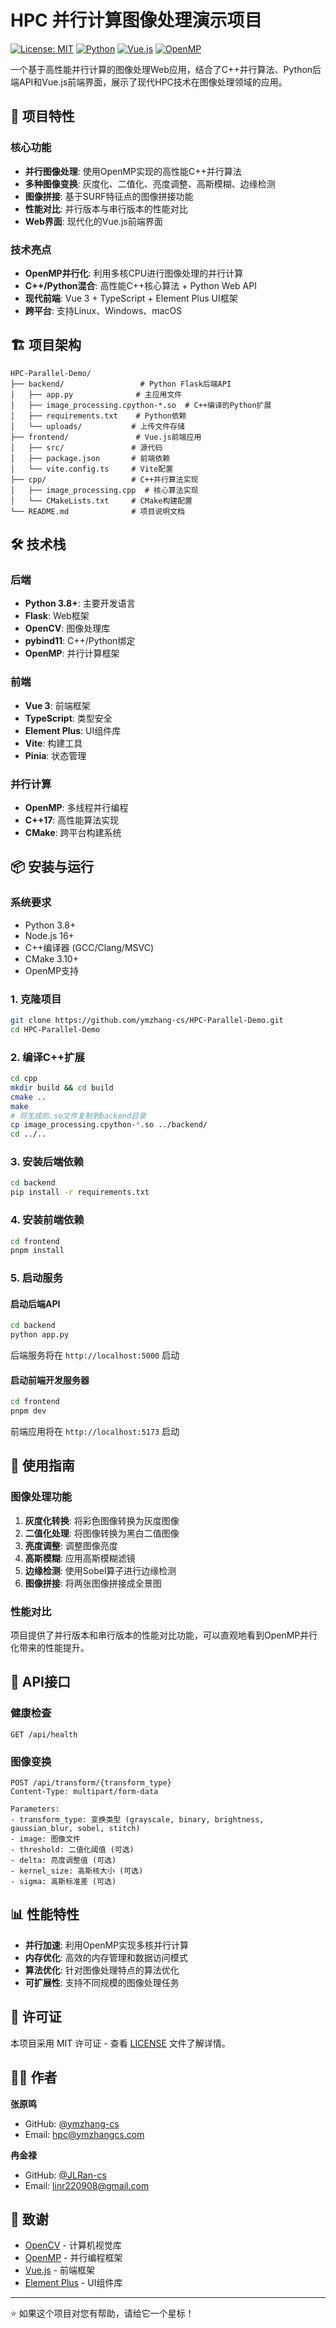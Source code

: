 # HPC 并行计算图像处理演示项目

[![License: MIT](https://img.shields.io/badge/License-MIT-yellow.svg)](https://opensource.org/licenses/MIT)
[![Python](https://img.shields.io/badge/Python-3.8+-blue.svg)](https://www.python.org/)
[![Vue.js](https://img.shields.io/badge/Vue.js-3.5+-green.svg)](https://vuejs.org/)
[![OpenMP](https://img.shields.io/badge/OpenMP-并行计算-orange.svg)](https://www.openmp.org/)

一个基于高性能并行计算的图像处理Web应用，结合了C++并行算法、Python后端API和Vue.js前端界面，展示了现代HPC技术在图像处理领域的应用。

## 🚀 项目特性

### 核心功能
- **并行图像处理**: 使用OpenMP实现的高性能C++并行算法
- **多种图像变换**: 灰度化、二值化、亮度调整、高斯模糊、边缘检测
- **图像拼接**: 基于SURF特征点的图像拼接功能
- **性能对比**: 并行版本与串行版本的性能对比
- **Web界面**: 现代化的Vue.js前端界面

### 技术亮点
- **OpenMP并行化**: 利用多核CPU进行图像处理的并行计算
- **C++/Python混合**: 高性能C++核心算法 + Python Web API
- **现代前端**: Vue 3 + TypeScript + Element Plus UI框架
- **跨平台**: 支持Linux、Windows、macOS

## 🏗️ 项目架构

```
HPC-Parallel-Demo/
├── backend/                 # Python Flask后端API
│   ├── app.py              # 主应用文件
│   ├── image_processing.cpython-*.so  # C++编译的Python扩展
│   ├── requirements.txt    # Python依赖
│   └── uploads/           # 上传文件存储
├── frontend/               # Vue.js前端应用
│   ├── src/               # 源代码
│   ├── package.json       # 前端依赖
│   └── vite.config.ts     # Vite配置
├── cpp/                   # C++并行算法实现
│   ├── image_processing.cpp  # 核心算法实现
│   └── CMakeLists.txt     # CMake构建配置
└── README.md              # 项目说明文档
```

## 🛠️ 技术栈

### 后端
- **Python 3.8+**: 主要开发语言
- **Flask**: Web框架
- **OpenCV**: 图像处理库
- **pybind11**: C++/Python绑定
- **OpenMP**: 并行计算框架

### 前端
- **Vue 3**: 前端框架
- **TypeScript**: 类型安全
- **Element Plus**: UI组件库
- **Vite**: 构建工具
- **Pinia**: 状态管理

### 并行计算
- **OpenMP**: 多线程并行编程
- **C++17**: 高性能算法实现
- **CMake**: 跨平台构建系统

## 📦 安装与运行

### 系统要求
- Python 3.8+
- Node.js 16+
- C++编译器 (GCC/Clang/MSVC)
- CMake 3.10+
- OpenMP支持

### 1. 克隆项目
```bash
git clone https://github.com/ymzhang-cs/HPC-Parallel-Demo.git
cd HPC-Parallel-Demo
```

### 2. 编译C++扩展
```bash
cd cpp
mkdir build && cd build
cmake ..
make
# 将生成的.so文件复制到backend目录
cp image_processing.cpython-*.so ../backend/
cd ../..
```

### 3. 安装后端依赖
```bash
cd backend
pip install -r requirements.txt
```

### 4. 安装前端依赖
```bash
cd frontend
pnpm install
```

### 5. 启动服务

#### 启动后端API
```bash
cd backend
python app.py
```
后端服务将在 `http://localhost:5000` 启动

#### 启动前端开发服务器
```bash
cd frontend
pnpm dev
```
前端应用将在 `http://localhost:5173` 启动

## 🎯 使用指南

### 图像处理功能

1. **灰度化转换**: 将彩色图像转换为灰度图像
2. **二值化处理**: 将图像转换为黑白二值图像
3. **亮度调整**: 调整图像亮度
4. **高斯模糊**: 应用高斯模糊滤镜
5. **边缘检测**: 使用Sobel算子进行边缘检测
6. **图像拼接**: 将两张图像拼接成全景图

### 性能对比

项目提供了并行版本和串行版本的性能对比功能，可以直观地看到OpenMP并行化带来的性能提升。

## 🔧 API接口

### 健康检查
```http
GET /api/health
```

### 图像变换
```http
POST /api/transform/{transform_type}
Content-Type: multipart/form-data

Parameters:
- transform_type: 变换类型 (grayscale, binary, brightness, gaussian_blur, sobel, stitch)
- image: 图像文件
- threshold: 二值化阈值 (可选)
- delta: 亮度调整值 (可选)
- kernel_size: 高斯核大小 (可选)
- sigma: 高斯标准差 (可选)
```

## 📊 性能特性

- **并行加速**: 利用OpenMP实现多核并行计算
- **内存优化**: 高效的内存管理和数据访问模式
- **算法优化**: 针对图像处理特点的算法优化
- **可扩展性**: 支持不同规模的图像处理任务

## 📄 许可证

本项目采用 MIT 许可证 - 查看 [LICENSE](LICENSE) 文件了解详情。

## 👨‍💻 作者

**张原鸣**

- GitHub: [@ymzhang-cs](https://github.com/ymzhang-cs)
- Email: hpc@ymzhangcs.com

**冉金禄**

- GitHub: [@JLRan-cs](https://github.com/JLRan-cs)
- Email: linr220908@gmail.com

## 🙏 致谢

- [OpenCV](https://opencv.org/) - 计算机视觉库
- [OpenMP](https://www.openmp.org/) - 并行编程框架
- [Vue.js](https://vuejs.org/) - 前端框架
- [Element Plus](https://element-plus.org/) - UI组件库

---

⭐ 如果这个项目对您有帮助，请给它一个星标！ 